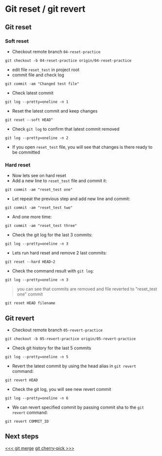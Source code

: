 # Git reset / git revert

## Git reset

### Soft reset

- Checkout remote branch `04-reset-practice`

```shell
git checkout -b 04-reset-practice origin/04-reset-practice
```

- edit file `reset_test` in project root
- commit file and check log

```shell
git commit -am "Changed test file"
```

- Check latest commit

```shell
git log --pretty=oneline -n 1 
```

- Reset the latest commit and keep changes

```shell
git reset --soft HEAD^
```

- Check `git log` to confirm that latest commit removed

```shell
git log --pretty=oneline -n 2
```

- If you open `reset_test` file, you will see that changes is there ready to be committed 

### Hard reset

- Now lets see on hard reset
- Add a new line to `reset_test` file and commit it:

```shell
git commit -am "reset_test one"
```

- Let repeat the previous step and add new line and commit:

```shell
git commit -am "reset_test two"
```

- And one more time:

```shell
git commit -am "reset_test three"
```

- Check the git log for the last 3 commits:

```shell
git log --pretty=oneline -n 3
```

- Lets run hard reset and remove 2 last commits:

```
git reset --hard HEAD~2
```

- Check the command result with `git log`:

```shell
git log --pretty=oneline -n 3
```

> you can see that commits are removed and file reverted to "reset_test one" commit


```shell
git reset HEAD filename
```

## Git revert

- Checkout remote branch `05-revert-practice`

```shell
git checkout -b 05-revert-practice origin/05-revert-practice
```

- Check git history for the last 5 commits

```shell
git log --pretty=oneline -n 5
```

- Revert the latest commit by using the head alias in `git revert` command:

```shell
git revert HEAD
```

- Check the git log, you will see new revert commit

```shell
git log --pretty=oneline -n 6
```

- We can revert specified commit by passing commit sha to the `git revert` command:

```shell
git revert COMMIT_ID
```

## Next steps

[<<< git merge](../03_merge/README.md)
[git cherry-pick >>>](../05_cherry_pick/README.md)